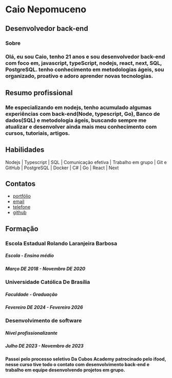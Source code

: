 # Caio Nepomuceno 
## Desenvolvedor back-end
### Sobre
### Olá, eu sou Caio, tenho 21 anos e sou desenvolvedor back-end com foco em, javascript, typeScript, nodejs, react, next, SQL, PostgreSQL. tenho conhecimento em metodologias ágeis, sou organizado, proativo e adoro aprender novas tecnologias.
## Resumo profissional 
### Me especializando em nodejs, tenho acumulado algumas experiências com back-end(Node, typescript, Go), Banco de dados(SQL) e metodologia ágeis, buscando sempre me atualizar e desenvolver ainda mais meu conhecimento com cursos, tutoriais, artigos.
## Habilidades 
Nodejs | Typescript | SQL | Comunicação efetiva | Trabalho em grupo | Git e GitHub | PostgreSQL | Docker | C# | Go | React | Next

## Contatos 
* [portfólio](https://portfolio-v2-drab-two.vercel.app)
* [email](caioevandro0@gmail.com)
* [telefone](77991866262)
* [github](https://github.com/C410E/)
## Formação 
### Escola Estadual Rolando Laranjeira Barbosa
##### Escola - Ensino médio
##### Março DE 2018 - Novembro DE 2020
### Universidade  Católica De Brasília
##### Faculdade - Graduação 
##### Fevereiro DE 2024 - Fevereiro 2026
### Desenvolvimento de software
##### Nível profissionalizante 
##### Julho DE 2023 - Novembro de 2023
#### Passei pelo processo seletivo Da Cubos Academy patrocinado pelo ifood, nesse curso tive todo o contato com desenvolvimento back-end e trabalho em equipe desenvolvendo projetos em grupo.


